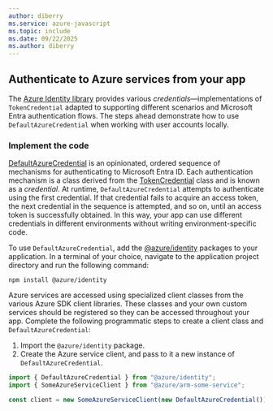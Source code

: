 ```yaml
---
author: diberry
ms.service: azure-javascript
ms.topic: include
ms.date: 09/22/2025
ms.author: diberry
---
```


## Authenticate to Azure services from your app

The [Azure Identity library](/javascript/api/overview/azure/identity-readme) provides various *credentials*&mdash;implementations of `TokenCredential` adapted to supporting different scenarios and Microsoft Entra authentication flows. The steps ahead demonstrate how to use `DefaultAzureCredential` when working with user accounts locally.

### Implement the code

[DefaultAzureCredential](/azure/developer/javascript/sdk/authentication/credential-chains#use-defaultazurecredential-for-flexibility) is an opinionated, ordered sequence of mechanisms for authenticating to Microsoft Entra ID. Each authentication mechanism is a class derived from the [TokenCredential](/javascript/api/@azure/identity/defaultazurecredential) class and is known as a *credential*. At runtime, `DefaultAzureCredential` attempts to authenticate using the first credential. If that credential fails to acquire an access token, the next credential in the sequence is attempted, and so on, until an access token is successfully obtained. In this way, your app can use different credentials in different environments without writing environment-specific code.

To use `DefaultAzureCredential`, add the [@azure/identity](https://www.npmjs.com/package/@azure/identity) packages to your application. In a terminal of your choice, navigate to the application project directory and run the following command:

```console
npm install @azure/identity
```

Azure services are accessed using specialized client classes from the various Azure SDK client libraries. These classes and your own custom services should be registered so they can be accessed throughout your app. Complete the following programmatic steps to create a client class and `DefaultAzureCredential`:

1. Import the `@azure/identity` package.
1. Create the Azure service client, and pass to it a new instance of `DefaultAzureCredential`.


```typescript
import { DefaultAzureCredential } from "@azure/identity";
import { SomeAzureServiceClient } from "@azure/arm-some-service";

const client = new SomeAzureServiceClient(new DefaultAzureCredential());
```
